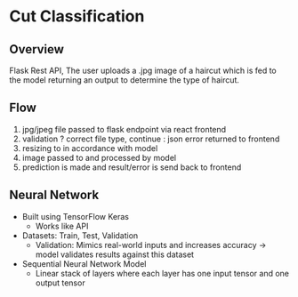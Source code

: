 # Cut Classification 

## Overview
Flask Rest API, The user uploads a .jpg image of a haircut which is fed to the model returning an output to determine the type of haircut. 

## Flow
1. jpg/jpeg file passed to flask endpoint via react frontend
2. validation ? correct file type, continue : json error returned to frontend 
3. resizing to in accordance with model
4. image passed to and processed by model
5. prediction is made and result/error is send back to frontend

## Neural Network
- Built using TensorFlow Keras
    - Works like API
- Datasets: Train, Test, Validation
    - Validation: Mimics real-world inputs and increases accuracy -> model validates results against this dataset
- Sequential Neural Network Model
    - Linear stack of layers where each layer has one input tensor and one output tensor
